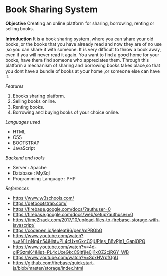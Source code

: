 
# Book Sharing System

**Objective**
 Creating an online platform for sharing, borrowing, renting or selling books.

**Introduction**
 It is a book sharing system ,where you can share your old books ,or the books that you have already read and now they are of no use ,so you can share it with someone.
It is very difficult to throw a book away, even if you will never read it again. You want to find a good home for your books, have them find someone who appreciates them.
Through this platform a mechanism of sharing and borrowing books takes place,so that you dont have a bundle of books at your home ,or someone else can have it.

*Features*

1. Ebooks sharing platform.
2. Selling books online.
3. Renting books.
4. Borrowing and buying books of your choice online.

 *Languages used* 
  - HTML
  - CSS 
  - BOOTSTRAP
  - JavaScript

 *Backend and tools*
  - Server : Apache
  - Database :  MySql 
  - Programming Language : PHP

 *References*
  - https://www.w3schools.com/
  - https://getbootstrap.com/     
  - https://firebase.google.com/docs/?authuser=0
  - https://firebase.google.com/docs/web/setup?authuser=0
  - https://time2hack.com/2017/10/upload-files-to-firebase-storage-with-javascript/
  - https://codepen.io/jealeat96/pen/mPBGbG
  - https://www.youtube.com/watch?v=aN1LnNq4z54&list=PL4cUxeGkcC9jUPIes_B8vRjn1_GaplOPQ
  - https://www.youtube.com/watch?v=4d-gIPGzmK4&list=PL4cUxeGkcC9itfjle0ji1xOZ2cjRGY_WB
  - https://www.youtube.com/watch?v=SpxHVrpfGgU
  - https://github.com/firebase/quickstart-js/blob/master/storage/index.html
